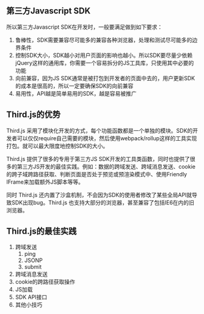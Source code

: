 ## 第三方Javascript SDK

所以第三方Javascript SDK在开发时，一般要满足做到如下要求：

1. 鲁棒性，SDK需要兼容尽可能多的兼容各种浏览器，处理和测试尽可能多的边界条件
2. 控制SDK大小，SDK越小对用户页面的影响也越小。所以SDK要尽量少依赖jQuery这样的通用库，你需要一个容易拆分的JS工具库，只使用其中必要的功能
3. 向前兼容，因为JS SDK通常是被打包到开发者的页面中去的，用户更新SDK的成本是很高的，所以一定要确保SDK的向前兼容
4. 易用性，API越是简单易用的SDK，越是容易被推广

## Third.js的优势

Third.js 采用了模块化开发的方式，每个功能函数都是一个单独的模块。SDK的开发者可以仅仅require自己需要的模块，然后使用webpack/rollup这样的工具实现打包。就可以最大限度地控制SDK的大小。

Third.js 提供了很多的专用于第三方JS SDK开发的工具类函数，同时也提供了很多的第三方JS开发的最佳实践。例如：数据的跨域发送、跨域消息发送、cookie的跨子域跨路径获取、判断页面是否处于预览或预渲染模式中、使用Friendly IFrame来加载额外JS脚本等等。

同时 Third.js 还内置了沙盒机制，不会因为SDK的使用者修改了某些全局API就导致SDK出现bug。Third.js 也支持大部分的浏览器，甚至兼容了包括IE6在内的旧浏览器。

## Third.js的最佳实践

1. 跨域发送
    1. ping
    2. JSONP
    3. submit
2. 跨域消息发送
3. cookie的跨路径获取操作
4. JS加载
5. SDK API接口
6. 其他小技巧
